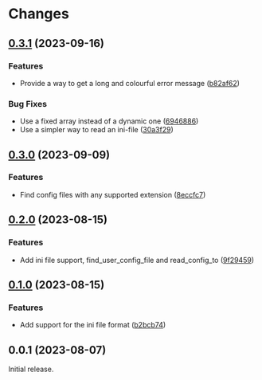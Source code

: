 # Changes

## [0.3.1](https://github.com/prantlf/v-config/compare/v0.3.0...v0.3.1) (2023-09-16)

### Features

* Provide a way to get a long and colourful error message ([b82af62](https://github.com/prantlf/v-config/commit/b82af6265623110e4d16e0b1b054b987bd239d20))

### Bug Fixes

* Use a fixed array instead of a dynamic one ([6946886](https://github.com/prantlf/v-config/commit/6946886908f9800f0327a73e0e01feb1aff0ece9))
* Use a simpler way to read an ini-file ([30a3f29](https://github.com/prantlf/v-config/commit/30a3f29646a896fbfaa5b535ef0757f32a87a541))

## [0.3.0](https://github.com/prantlf/v-config/compare/v0.2.0...v0.3.0) (2023-09-09)

### Features

* Find config files with any supported extension ([8eccfc7](https://github.com/prantlf/v-config/commit/8eccfc71628da397042bd410b129571fe211b08d))

## [0.2.0](https://github.com/prantlf/v-config/compare/v0.1.0...v0.2.0) (2023-08-15)

### Features

* Add ini file support, find_user_config_file and read_config_to ([9f29459](https://github.com/prantlf/v-config/commit/9f29459047c7f37ce909b78a6d638dac1d70ccc1))

## [0.1.0](https://github.com/prantlf/v-config/compare/v0.0.1...v0.1.0) (2023-08-15)

### Features

* Add support for the ini file format ([b2bcb74](https://github.com/prantlf/v-config/commit/b2bcb7419dfe1462713d609ceda903572ae6473f))

## 0.0.1 (2023-08-07)

Initial release.
